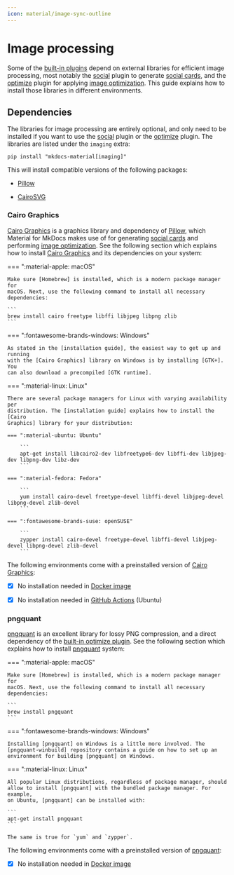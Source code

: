 ```yaml
---
icon: material/image-sync-outline
---
```


# Image processing

Some of the [built-in plugins] depend on external libraries for efficient image
processing, most notably the [social] plugin to generate [social cards], and the
[optimize] plugin for applying [image optimization]. This guide explains how to
install those libraries in different environments.

  [built-in plugins]: ../index.md
  [social]: ../social.md
  [social cards]: ../../setup/setting-up-social-cards.md
  [optimize]: ../optimize.md
  [image optimization]: ../../setup/building-an-optimized-site.md

## Dependencies

The libraries for image processing are entirely optional, and only need to be
installed if you want to use the [social] plugin or the [optimize] plugin. The
libraries are listed under the `imaging` extra:

```
pip install "mkdocs-material[imaging]"
```

This will install compatible versions of the following packages:

- [Pillow]
- [CairoSVG]

  [Pillow]: https://pillow.readthedocs.io/
  [CairoSVG]: https://cairosvg.org/

### Cairo Graphics

[Cairo Graphics] is a graphics library and dependency of [Pillow], which
Material for MkDocs makes use of for generating [social cards] and performing
[image optimization]. See the following section which explains how to install
[Cairo Graphics] and its dependencies on your system:

=== ":material-apple: macOS"

    Make sure [Homebrew] is installed, which is a modern package manager for
    macOS. Next, use the following command to install all necessary
    dependencies:

    ```
    brew install cairo freetype libffi libjpeg libpng zlib
    ```

=== ":fontawesome-brands-windows: Windows"

    As stated in the [installation guide], the easiest way to get up and running
    with the [Cairo Graphics] library on Windows is by installing [GTK+]. You
    can also download a precompiled [GTK runtime].

=== ":material-linux: Linux"

    There are several package managers for Linux with varying availability per
    distribution. The [installation guide] explains how to install the [Cairo
    Graphics] library for your distribution:

    === ":material-ubuntu: Ubuntu"

        ```
        apt-get install libcairo2-dev libfreetype6-dev libffi-dev libjpeg-dev libpng-dev libz-dev
        ```

    === ":material-fedora: Fedora"

        ```
        yum install cairo-devel freetype-devel libffi-devel libjpeg-devel libpng-devel zlib-devel
        ```

    === ":fontawesome-brands-suse: openSUSE"

        ```
        zypper install cairo-devel freetype-devel libffi-devel libjpeg-devel libpng-devel zlib-devel
        ```

The following environments come with a preinstalled version of [Cairo Graphics]:

- [x] No installation needed in [Docker image]
- [x] No installation needed in [GitHub Actions] (Ubuntu)

  [Cairo Graphics]: https://www.cairographics.org/
  [Homebrew]: https://brew.sh/
  [installation guide]: https://www.cairographics.org/download/
  [GTK+]: https://www.gtk.org/docs/installations/windows/
  [GTK runtime]: https://github.com/tschoonj/GTK-for-Windows-Runtime-Environment-Installer/releases
  [Docker image]: https://hub.docker.com/r/squidfunk/mkdocs-material/
  [GitHub Actions]: ../../publishing-your-site.md#with-github-actions

### pngquant

[pngquant] is an excellent library for lossy PNG compression, and a direct
dependency of the [built-in optimize plugin]. See the following section which
explains how to install [pngquant] system:

=== ":material-apple: macOS"

    Make sure [Homebrew] is installed, which is a modern package manager for
    macOS. Next, use the following command to install all necessary
    dependencies:

    ```
    brew install pngquant
    ```

=== ":fontawesome-brands-windows: Windows"

    Installing [pngquant] on Windows is a little more involved. The
    [pngquant-winbuild] repository contains a guide on how to set up an
    environment for building [pngquant] on Windows.

=== ":material-linux: Linux"

    All popular Linux distributions, regardless of package manager, should
    allow to install [pngquant] with the bundled package manager. For example,
    on Ubuntu, [pngquant] can be installed with:

    ```
    apt-get install pngquant
    ```

    The same is true for `yum` and `zypper`.

The following environments come with a preinstalled version of [pngquant]:

- [x] No installation needed in [Docker image]

  [pngquant]: https://pngquant.org/
  [built-in optimize plugin]: ../../setup/building-an-optimized-site.md#built-in-optimize-plugin
  [pngquant-winbuild]: https://github.com/jibsen/pngquant-winbuild
